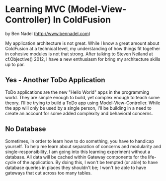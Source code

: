 
# Learning MVC (Model-View-Controller) In ColdFusion

by Ben Nadel (http://www.bennadel.com)

My application architecture is not great. While I know a great amount about ColdFusion
at a technical level, my understanding of how things fit together in cohesive modules
is not that strong. After talking to Steven Neiland at cf.Objective() 2012, I have a new
enthusiasm for bring my architecture skills up to par.

## Yes - Another ToDo Application

ToDo applications are the new "Hello World" apps in the programming world. They are simple
enough to build, yet complex enough to teach some theory. I'll be trying to build a ToDo
app using Model-View-Controller. While the app will only be used by a single person, I'll 
be building in a need to create an account for some added complexity and behavioral concerns.

## No Database

Sometimes, in order to learn how to do something, you have to handicap yourself. To help 
me learn about separation of concerns and modularity and single-responsibility, I am going
into this learning experiment without a database. All data will be cached within Gateway 
components for the life-cycle of the application. By doing this, I won't be tempted (or
able) to have database queries in places they shouldn't be; I won't be able to have gateways
that cut across too many tables. 